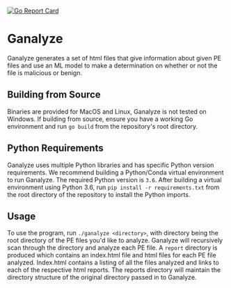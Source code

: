 [![Go Report Card](https://goreportcard.com/badge/github.com/masonj188/ganalyze)](https://goreportcard.com/report/github.com/masonj188/ganalyze)

# Ganalyze
Ganalyze generates a set of html files that give information about given PE files and use an ML model to make a determination on whether or not the file is malicious or benign.

## Building from Source

Binaries are provided for MacOS and Linux, Ganalyze is not tested on Windows. If building from source, ensure you have a working Go environment and run `go build` from the repository's root directory.

## Python Requirements

Ganalyze uses multiple Python libraries and has specific Python version requirements.  We recommend building a Python/Conda virtual environment to run Ganalyze. The required Python version is `3.6`. After building a virtual environment using Python 3.6, run `pip install -r requirements.txt` from the root directory of the repository to install the Python imports.

## Usage

To use the program, run `./ganalyze <directory>`, with directory being the root directory of the PE files you'd like to analyze.  Ganalyze will recursively scan through the directory and analyze each PE file. A `report` directory is produced which contains an index.html file and html files for each PE file analyzed. Index.html contains a listing of all the files analyzed and links to each of the respective html reports.  The reports directory will maintain the directory structure of the original directory passed in to Ganalyze.
